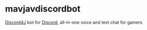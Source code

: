 # mavjavdiscordbot
[Discord4J](https://github.com/Discord4J) bot for [Discord](https://discordapp.com/developers/docs/intro), all-in-one voice and text chat for gamers
